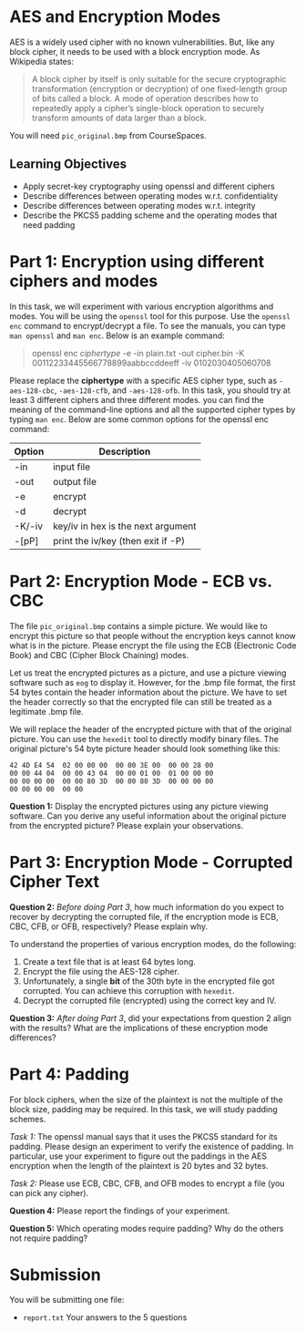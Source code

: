 # AES and Encryption Modes #

AES is a widely used cipher with no known vulnerabilities. But, like any block cipher, it needs to be used with a block encryption mode. As Wikipedia states:

> A block cipher by itself is only suitable for the secure cryptographic transformation (encryption or decryption) of one fixed-length group of bits called a block. A mode of operation describes how to repeatedly apply a cipher’s single-block operation to securely transform amounts of data larger than a block.

You will need `pic_original.bmp` from CourseSpaces.

## Learning Objectives ##

- Apply secret-key cryptography using openssl and different ciphers
- Describe differences between operating modes w.r.t. confidentiality
- Describe differences between operating modes w.r.t. integrity
- Describe the PKCS5 padding scheme and the operating modes that need padding

# Part 1: Encryption using different ciphers and modes #

In this task, we will experiment with various encryption algorithms and modes. You will be using the `openssl` tool for this purpose. Use the `openssl enc` command to encrypt/decrypt a file. To see the manuals, you can type `man openssl` and `man enc`. Below is an example command:

> openssl enc *ciphertype* -e -in plain.txt -out cipher.bin -K 00112233445566778899aabbccddeeff -iv 0102030405060708

Please replace the **ciphertype** with a specific AES cipher type, such as `-aes-128-cbc`, `-aes-128-cfb`, and `-aes-128-ofb`. In this task, you should try at least 3 different ciphers and three different modes. you can find the meaning of the command-line options and all the supported cipher types by typing `man enc`. Below are some common options for the openssl enc command:

| Option | Description |
| --- | --- |
| -in <file> | input file |
| -out <file> | output file |
| -e | encrypt |
| -d | decrypt |
| -K/-iv | key/iv in hex is the next argument |
| -[pP] | print the iv/key (then exit if -P) |

# Part 2: Encryption Mode - ECB vs. CBC #

The file `pic_original.bmp` contains a simple picture. We would like to encrypt this picture so that people without the encryption keys cannot know what is in the picture. Please encrypt the file using the ECB (Electronic Code Book) and CBC (Cipher Block Chaining) modes.

Let us treat the encrypted pictures as a picture, and use a picture viewing software such as `eog` to display it. However, for the .bmp file format, the first 54 bytes contain the header information about the picture. We have to set the header correctly so that the encrypted file can still be treated as a legitimate .bmp file.

We will replace the header of the encrypted picture with that of the original picture. You can use the `hexedit` tool to directly modify binary files. The original picture's 54 byte picture header should look something like this:

	42 4D E4 54  02 00 00 00  00 00 3E 00  00 00 28 00
	00 00 44 04  00 00 43 04  00 00 01 00  01 00 00 00
	00 00 00 00  00 00 80 3D  00 00 80 3D  00 00 00 00
	00 00 00 00  00 00

**Question 1:** Display the encrypted pictures using any picture viewing software. Can you derive any useful information about the original picture from the encrypted picture? Please explain your observations.

# Part 3: Encryption Mode - Corrupted Cipher Text #

**Question 2:** *Before doing Part 3*, how much information do you expect to recover by decrypting the corrupted file, if the encryption mode is ECB, CBC, CFB, or OFB, respectively? Please explain why.

To understand the properties of various encryption modes, do the following:

1. Create a text file that is at least 64 bytes long.
2. Encrypt the file using the AES-128 cipher.
3. Unfortunately, a single **bit** of the 30th byte in the encrypted file got corrupted. You can achieve this corruption with `hexedit`.
4. Decrypt the corrupted file (encrypted) using the correct key and IV.

**Question 3:** *After doing Part 3*, did your expectations from question 2 align with the results? What are the implications of these encryption mode differences?

# Part 4: Padding #

For block ciphers, when the size of the plaintext is not the multiple of the block size, padding may be required. In this task, we will study padding schemes.

*Task 1:* The openssl manual says that it uses the PKCS5 standard for its padding. Please design an experiment to verify the existence of padding. In particular, use your experiment to figure out the paddings in the AES encryption when the length of the plaintext is 20 bytes and 32 bytes.

*Task 2:* Please use ECB, CBC, CFB, and OFB modes to encrypt a file (you can pick any cipher).

**Question 4:** Please report the findings of your experiment.

**Question 5:** Which operating modes require padding? Why do the others not require padding?

# Submission #

You will be submitting one file:

- `report.txt` Your answers to the 5 questions

